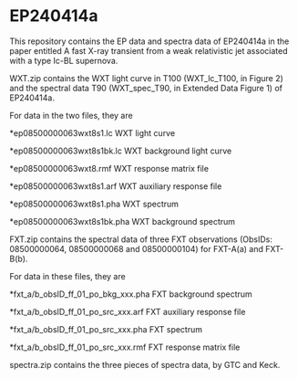 # EP240414a
This repository contains the EP data and spectra data of EP240414a in the paper entitled A fast X-ray transient from a weak relativistic jet associated with a type Ic-BL supernova.

WXT.zip contains the WXT light curve in T100 (WXT_lc_T100, in Figure 2) and the spectral data T90 (WXT_spec_T90, in Extended Data Figure 1) of EP240414a.<p>
For data in the two files, they are <p>
  *ep08500000063wxt8s1.lc       WXT light curve<p>
  *ep08500000063wxt8s1bk.lc     WXT background light curve<p>
  
  *ep08500000063wxt8.rmf        WXT response matrix file<p>
  *ep08500000063wxt8s1.arf      WXT auxiliary response file<p>
  *ep08500000063wxt8s1.pha      WXT spectrum<p>
  *ep08500000063wxt8s1bk.pha    WXT background spectrum<p>
  


FXT.zip contains the spectral data of three FXT observations (ObsIDs: 08500000064, 08500000068 and 08500000104) for FXT-A(a) and FXT-B(b).<p>
For data in these files, they are<p>
  *fxt_a/b_obsID_ff_01_po_bkg_xxx.pha      FXT background spectrum <p>
  *fxt_a/b_obsID_ff_01_po_src_xxx.arf      FXT auxiliary response file<p>
  *fxt_a/b_obsID_ff_01_po_src_xxx.pha      FXT spectrum<p>
  *fxt_a/b_obsID_ff_01_po_src_xxx.rmf      FXT response matrix file<p>



spectra.zip contains the three pieces of spectra data, by GTC and Keck. <p>
  
